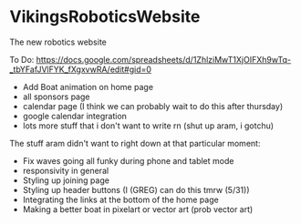 # VikingsRoboticsWebsite
The new robotics website

To Do:
https://docs.google.com/spreadsheets/d/1ZhlziMwT1XjOIFXh9wTq-_tbYFafJVlFYK_fXgxvwRA/edit#gid=0

- Add Boat animation on home page
- all sponsors page
- calendar page (I think we can probably wait to do this after thursday)
- google calendar integration
- lots more stuff that i don't want to write rn (shut up aram, i gotchu)

The stuff aram didn't want to right down at that particular moment:
- Fix waves going all funky during phone and tablet mode
- responsivity in general
- Styling up joining page
- Styling up header buttons (I (GREG) can do this tmrw (5/31))
- Integrating the links at the bottom of the home page
- Making a better boat in pixelart or vector art (prob vector art)